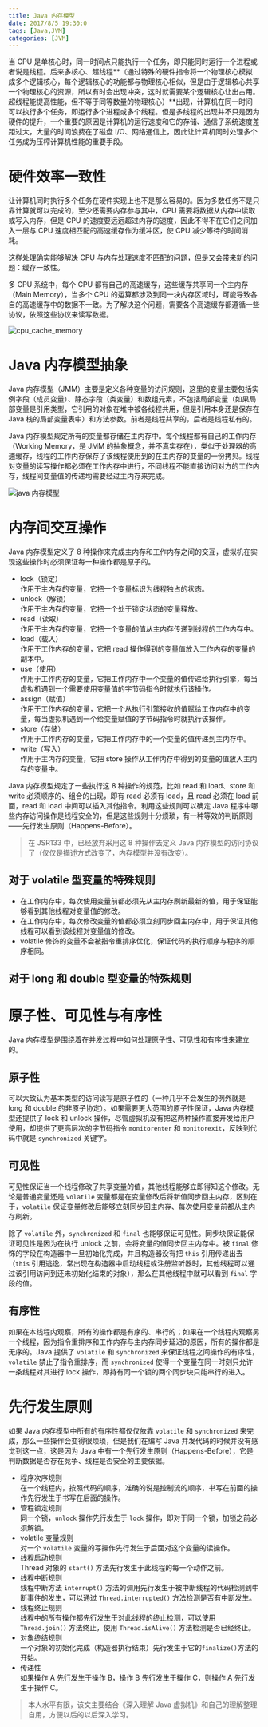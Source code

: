 ```yaml
---
title: Java 内存模型
date: 2017/8/5 19:30:0
tags: [Java,JVM]
categories: [JVM]
---
```

当 CPU 是单核心时，同一时间点只能执行一个任务，即只能同时运行一个进程或者说是线程。后来多核心、超线程**（通过特殊的硬件指令将一个物理核心模拟成多个逻辑核心，每个逻辑核心的功能都与物理核心相似，但是由于逻辑核心共享一个物理核心的资源，所以有时会出现冲突，这时就需要某个逻辑核心让出占用。超线程能提高性能，但不等于同等数量的物理核心）**出现，计算机在同一时间可以执行多个任务，即运行多个进程或多个线程。但是多线程的出现并不只是因为硬件的提升，一个重要的原因是计算机的运行速度和它的存储、通信子系统速度差距过大，大量的时间浪费在了磁盘 I/O、网络通信上，因此让计算机同时处理多个任务成为压榨计算机性能的重要手段。

<!--more-->

# 硬件效率一致性
让计算机同时执行多个任务在硬件实现上也不是那么容易的。因为多数任务不是只靠计算就可以完成的，至少还需要内存参与其中，CPU 需要将数据从内存中读取或写入内存，但是 CPU 的速度要远远超过内存的速度，因此不得不在它们之间加入一层与 CPU 速度相匹配的高速缓存作为缓冲区，使 CPU 减少等待的时间消耗。

这样处理确实能够解决 CPU 与内存处理速度不匹配的问题，但是又会带来新的问题：缓存一致性。

多 CPU 系统中，每个 CPU 都有自己的高速缓存，这些缓存共享同一个主内存（Main Memory），当多个 CPU 的运算都涉及到同一块内存区域时，可能导致各自的高速缓存中的数据不一致。为了解决这个问题，需要各个高速缓存都遵循一些协议，依照这些协议来读写数据。

![cpu_cache_memory](https://cdn.jsdelivr.net/gh/nekolr/image-hosting@201911242020/2018/04/14/Ybb.png)

# Java 内存模型抽象
Java 内存模型（JMM）主要是定义各种变量的访问规则，这里的变量主要包括实例字段（成员变量）、静态字段（类变量）和数组元素，不包括局部变量（如果局部变量是引用类型，它引用的对象在堆中被各线程共用，但是引用本身还是保存在 Java 栈的局部变量表中）和方法参数。前者是线程共享的，后者是线程私有的。

Java 内存模型规定所有的变量都存储在主内存中。每个线程都有自己的工作内存（Working Memory，是 JMM 的抽象概念，并不真实存在），类似于处理器的高速缓存，线程的工作内存保存了该线程使用到的在主内存的变量的一份拷贝。线程对变量的读写操作都必须在工作内存中进行，不同线程不能直接访问对方的工作内存，线程间变量值的传递均需要经过主内存来完成。

![java 内存模型](https://cdn.jsdelivr.net/gh/nekolr/image-hosting@201911242020/2018/04/14/Lny.png)

# 内存间交互操作
Java 内存模型定义了 8 种操作来完成主内存和工作内存之间的交互，虚拟机在实现这些操作时必须保证每一种操作都是原子的。

- lock（锁定）  
作用于主内存的变量，它把一个变量标识为线程独占的状态。  
- unlock（解锁）  
作用于主内存的变量，它把一个处于锁定状态的变量释放。  
- read（读取）  
作用于主内存的变量，它把一个变量的值从主内存传递到线程的工作内存中。  
- load（载入）  
作用于工作内存的变量，它把 read 操作得到的变量值放入工作内存的变量的副本中。  
- use（使用）  
作用于工作内存的变量，它把工作内存中一个变量的值传递给执行引擎，每当虚拟机遇到一个需要使用变量值的字节码指令时就执行该操作。  
- assign（赋值）  
作用于工作内存的变量，它把一个从执行引擎接收的值赋给工作内存中的变量，每当虚拟机遇到一个给变量赋值的字节码指令时就执行该操作。  
- store（存储）  
作用于工作内存的变量，它把工作内存中的一个变量的值传递到主内存中。  
- write（写入）  
作用于主内存的变量，它把 store 操作从工作内存中得到的变量的值放入主内存的变量中。  

Java 内存模型规定了一些执行这 8 种操作的规范，比如 read 和 load、store 和 write 必须顺序的、组合的出现，即有 read 必须有 load，且 read 必须在 load 前面，read 和 load 中间可以插入其他指令。利用这些规则可以确定 Java 程序中哪些内存访问操作是线程安全的，但是这些规则十分烦琐，有一种等效的判断原则——先行发生原则（Happens-Before）。  

> 在 JSR133 中，已经放弃采用这 8 种操作去定义 Java 内存模型的访问协议了（仅仅是描述方式改变了，内存模型并没有改变）。  

## 对于 volatile 型变量的特殊规则
- 在工作内存中，每次使用变量前都必须先从主内存刷新最新的值，用于保证能够看到其他线程对变量值的修改。  
- 在工作内存中，每次修改变量的值都必须立刻同步回主内存中，用于保证其他线程可以看到该线程对变量值的修改。  
- volatile 修饰的变量不会被指令重排序优化，保证代码的执行顺序与程序的顺序相同。  

## 对于 long 和 double 型变量的特殊规则

# 原子性、可见性与有序性
Java 内存模型是围绕着在并发过程中如何处理原子性、可见性和有序性来建立的。

## 原子性
可以大致认为基本类型的访问读写是原子性的（一种几乎不会发生的例外就是 long 和 double 的非原子协定）。如果需要更大范围的原子性保证，Java 内存模型还提供了 lock 和 unlock 操作，尽管虚拟机没有把这两种操作直接开发给用户使用，却提供了更高层次的字节码指令 `monitorenter` 和 `monitorexit`，反映到代码中就是 `synchronized` 关键字。

## 可见性
可见性保证当一个线程修改了共享变量的值，其他线程能够立即得知这个修改。无论是普通变量还是 `volatile` 变量都是在变量修改后将新值同步回主内存，区别在于，`volatile` 保证变量修改后能够立刻同步回主内存、每次使用变量前都从主内存刷新。

除了 `volatile` 外，`synchronized` 和 `final` 也能够保证可见性。同步块保证能保证可见性是因为在执行 unlock 之前，会将变量的值同步回主内存中。被 `final` 修饰的字段在构造器中一旦初始化完成，并且构造器没有把 `this` 引用传递出去（`this` 引用逃逸，常出现在构造器中启动线程或注册监听器时，其他线程可以通过该引用访问到还未初始化结束的对象），那么在其他线程中就可以看到 `final` 字段的值。

## 有序性
如果在本线程内观察，所有的操作都是有序的、串行的；如果在一个线程内观察另一个线程，因为指令重排序和工作内存与主内存同步延迟的原因，所有的操作都是无序的。Java 提供了 `volatile` 和 `synchronized` 来保证线程之间操作的有序性，`volatile` 禁止了指令重排序，而 `synchronized` 使得一个变量在同一时刻只允许一条线程对其进行 lock 操作，即持有同一个锁的两个同步块只能串行的进入。

# 先行发生原则
如果 Java 内存模型中所有的有序性都仅仅依靠 `volatile` 和 `synchronized` 来完成，那么一些操作会变得很烦琐，但是我们在编写 Java 并发代码的时候并没有感觉到这一点，这是因为 Java 中有一个先行发生原则（Happens-Before），它是判断数据是否存在竞争、线程是否安全的主要依据。

- 程序次序规则  
在一个线程内，按照代码的顺序，准确的说是控制流的顺序，书写在前面的操作先行发生于书写在后面的操作。  
- 管程锁定规则  
同一个锁，`unlock` 操作先行发生于 `lock` 操作，即对于同一个锁，加锁之前必须解锁。  
- volatile 变量规则  
对一个 `volatile` 变量的写操作先行发生于后面对这个变量的读操作。  
- 线程启动规则  
Thread 对象的 `start()` 方法先行发生于此线程的每一个动作之前。  
- 线程中断规则  
线程中断方法 `interrupt()` 方法的调用先行发生于被中断线程的代码检测到中断事件的发生，可以通过 `Thread.interrupted()` 方法检测是否有中断发生。  
- 线程终止规则  
线程中的所有操作都先行发生于对此线程的终止检测，可以使用 `Thread.join()` 方法终止，使用 `Thread.isAlive()` 方法检测是否已经终止。  
- 对象终结规则  
一个对象的初始化完成（构造器执行结束）先行发生于它的`finalize()`方法的开始。  
- 传递性  
如果操作 A 先行发生于操作 B，操作 B 先行发生于操作 C，则操作 A 先行发生于操作 C。  

> 本人水平有限，该文主要结合《深入理解 Java 虚拟机》和自己的理解整理自用，方便以后的以后深入学习。
		